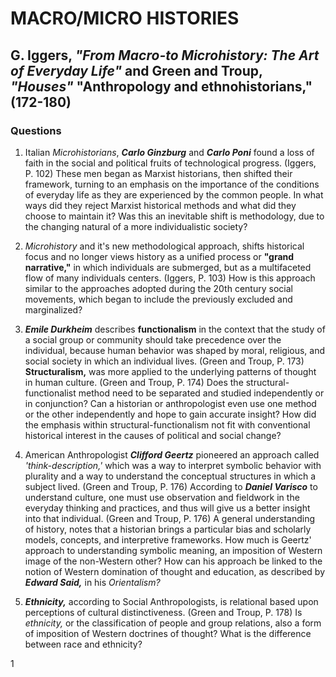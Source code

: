# MACRO/MICRO HISTORIES

## G. Iggers, *"From Macro-to Microhistory: The Art of Everyday Life"* and Green and Troup, *"Houses"* "Anthropology and ethnohistorians," (172-180)

### Questions

1. Italian *Microhistorians*, **_Carlo Ginzburg_** and **_Carlo Poni_** found a loss of faith in the social and political fruits of technological progress. (Iggers, P. 102) These men began as Marxist historians, then shifted their framework, turning to an emphasis on the importance of the conditions of everyday life as they are experienced by the common people. In what ways did they reject Marxist historical methods and what did they choose to maintain it? Was this an inevitable shift is methodology, due to the changing natural of a more individualistic society?

2. *Microhistory* and it's new methodological approach, shifts historical focus and no longer views history as a unified process or **"grand narrative,"** in which individuals are submerged, but as a multifaceted flow of many individuals centers. (Iggers, P. 103) How is this approach similar to the approaches adopted during the 20th century social movements, which began to include the previously excluded and marginalized?

3. **_Emile Durkheim_** describes **functionalism** in the context that the study of a social group or community should take precedence over the individual, because human behavior was shaped by moral, religious, and social society in which an individual lives. (Green and Troup, P. 173) **Structuralism,** was more applied to the underlying patterns of thought in human culture. (Green and Troup, P. 174) Does the structural-functionalist method need to be separated and studied independently or in conjunction? Can a historian or anthropologist even use one method or the other independently and hope to gain accurate insight? How did the emphasis within structural-functionalism not fit with conventional historical interest in the causes of political and social change?

4. American Anthropologist **_Clifford Geertz_** pioneered an approach called *'think-description,'* which was a way to interpret symbolic behavior with plurality and a way to understand the conceptual structures in which a subject lived. (Green and Troup, P. 176) According to **_Daniel Varisco_** to understand culture, one must use observation and fieldwork in the everyday thinking and practices, and thus will give us a better insight into that individual. (Green and Troup, P. 176) A general understanding of history, notes that a historian brings a particular bias and scholarly models, concepts, and interpretive frameworks. How much is Geertz' approach to understanding symbolic meaning, an imposition of Western image of the non-Western other? How can his approach be linked to the notion of Western domination of thought and education, as described by **_Edward Said,_** in his *Orientalism?*

5. **_Ethnicity,_** according to Social Anthropologists, is relational based upon perceptions of cultural distinctiveness. (Green and Troup, P. 178) Is *ethnicity,* or the classification of people and group relations, also a form of imposition of Western doctrines of thought? What is the difference between race and ethnicity?

1
